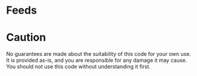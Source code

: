# Feeds

# Caution
No guarantees are made about the suitability of this code for your own use. It is provided as-is, and you are responsible for any damage it may cause. You should not use this code without understanding it first.
